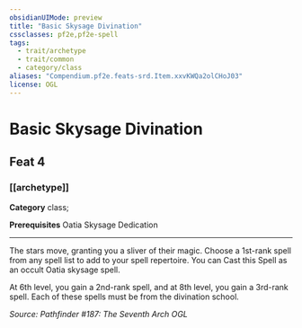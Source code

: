 ```yaml
---
obsidianUIMode: preview
title: "Basic Skysage Divination"
cssclasses: pf2e,pf2e-spell
tags:
  - trait/archetype
  - trait/common
  - category/class
aliases: "Compendium.pf2e.feats-srd.Item.xxvKWQa2olCHoJ03"
license: OGL
---
```

# Basic Skysage Divination
## Feat 4
### [[archetype]]

**Category** class; 



**Prerequisites** Oatia Skysage Dedication
* * *
The stars move, granting you a sliver of their magic. Choose a 1st-rank spell from any spell list to add to your spell repertoire. You can Cast this Spell as an occult Oatia skysage spell.

At 6th level, you gain a 2nd-rank spell, and at 8th level, you gain a 3rd-rank spell. Each of these spells must be from the divination school.

*Source: Pathfinder #187: The Seventh Arch*
*OGL*